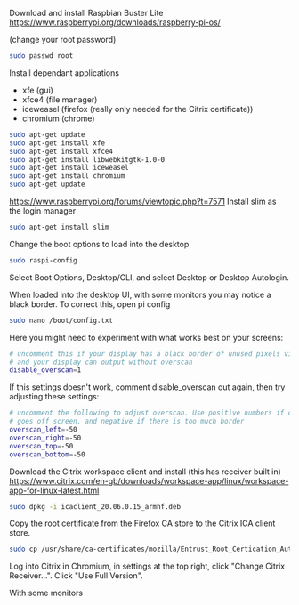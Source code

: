 Download and install Raspbian Buster Lite
https://www.raspberrypi.org/downloads/raspberry-pi-os/

(change your root password)
```bash
sudo passwd root
```

Install dependant applications

- xfe (gui)
- xfce4 (file manager)
- iceweasel (firefox (really only needed for the Citrix certificate))
- chromium (chrome)
```bash
sudo apt-get update
sudo apt-get install xfe 
sudo apt-get install xfce4 
sudo apt-get install libwebkitgtk-1.0-0
sudo apt-get install iceweasel 
sudo apt-get install chromium
sudo apt-get update
```

https://www.raspberrypi.org/forums/viewtopic.php?t=7571
Install slim as the login manager
```bash
sudo apt-get install slim
```

Change the boot options to load into the desktop
```bash
sudo raspi-config
```
Select Boot Options, Desktop/CLI, and select Desktop or Desktop Autologin.

When loaded into the desktop UI, with some monitors you may notice a black border. To correct this, open pi config

```bash
sudo nano /boot/config.txt
```

Here you might need to experiment with what works best on your screens:
```bash
# uncomment this if your display has a black border of unused pixels visible
# and your display can output without overscan
disable_overscan=1
```

If this settings doesn't work, comment disable_overscan out again, then try adjusting these settings:
```bash
# uncomment the following to adjust overscan. Use positive numbers if console
# goes off screen, and negative if there is too much border
overscan_left=-50
overscan_right=-50
overscan_top=-50
overscan_bottom=-50
```

Download the Citrix workspace client and install (this has receiver built in)
https://www.citrix.com/en-gb/downloads/workspace-app/linux/workspace-app-for-linux-latest.html
```bash
sudo dpkg -i icaclient_20.06.0.15_armhf.deb 
```

Copy the root certificate from the Firefox CA store to the Citrix ICA client store.
```bash
sudo cp /usr/share/ca-certificates/mozilla/Entrust_Root_Certication_Authority_-_G2.crt /opt/Citrix/ICAClient/keystore/cacerts/
```

Log into Citrix in Chromium, in settings at the top right, click "Change Citrix Receiver...". Click "Use Full Version".

With some monitors
